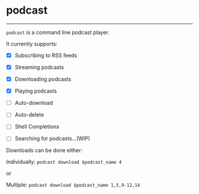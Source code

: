  # podcast
 ---
 `podcast` is a command line podcast player.
 
 It currently supports:
- [x] Subscribing to RSS feeds
- [x] Streaming podcasts
- [x] Downloading podcasts 
- [x] Playing podcasts
- [ ] Auto-download
- [ ] Auto-delete
- [ ] Shell Completions
- [ ] Searching for podcasts...(WIP)


Downloads can be done either:

Individually: `podcast download $podcast_name 4`

or

Multiple: `podcast download $podcast_name 1,5,9-12,14`
